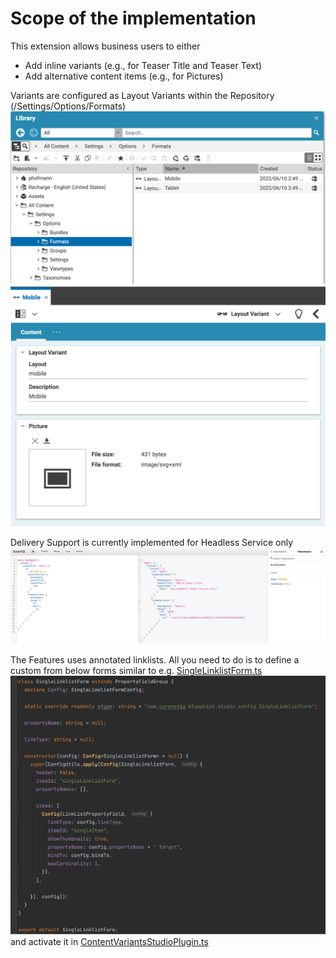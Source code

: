 # Scope of the implementation

This extension allows business users to either
* Add inline variants (e.g., for Teaser Title and Teaser Text)
* Add alternative content items (e.g., for Pictures)

Variants are configured as Layout Variants within the Repository (/Settings/Options/Formats)
![Library](./images/Library.png)
![Form](./images/Form.png)

Delivery Support is currently implemented for Headless Service only
![Headless Support](./images/Headless.png)

The Features uses annotated linklists. All you need to do is to define a custom from below forms similar to e.g. [SingleLinklistForm.ts](../apps/studio-client/apps/main/content-variants-studio-plugin/src/forms/SingleLinklistForm.ts)
![Code](./images/StudioCode.png)
and activate it in [ContentVariantsStudioPlugin.ts](../apps/studio-client/apps/main/content-variants-studio-plugin/src/ContentVariantsStudioPlugin.ts)


